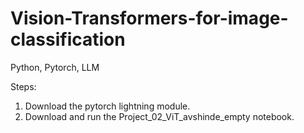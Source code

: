 # Vision-Transformers-for-image-classification
Python, Pytorch, LLM

Steps:
1. Download the pytorch lightning module.
2. Download and run the Project_02_ViT_avshinde_empty notebook.
